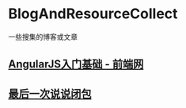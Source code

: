 # BlogAndResourceCollect
一些搜集的博客或文章

## [AngularJS入门基础 - 前端网](http://www.w3cfuns.com/notes/20332/7b34a55003dff88cd8d5f91b1ce3dada.html)

## [最后一次说说闭包](http://www.w3cfuns.com/notes/17398/9b28ba7e036240b1252f1c82b9883d94.html)
